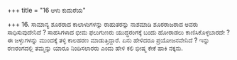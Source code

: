 +++
title = "16 ಆಳು ಕುದುರೆಯ"

+++
16. ಸಾಮಾನ್ಯ ಶೂರರಾದ ಕಾಲಾಳುಗಳನ್ನು ರಾಹುತರನ್ನು ನಾಶಮಾಡಿ ಶೂರರಾಜರಾದ ಅವರು ಸಾಧಿಸುವುದೇನಿದೆ ? ಸಾಹಸಿಗಳಾದ  ಭೀಮ ಫಲುಗುಣರು ಯುದ್ಧರಂಗಕ್ಕೆ ಬಂದು ಹೋರಾಡಲು ಕಾಣಿಸಿಕೊಳ್ಳಬಾರದೇ ? ಈ ಜಳ್ಳುಗಳನ್ನು ಮುಂದಕ್ಕೆ ತಳ್ಳಿ ಕಾಲಹರಣ ಮಾಡುತ್ತಿದ್ದಾರೆ. ಏನು ಹೇಳಿದರೂ ಪ್ರಯೋಜನವೇನಿದೆ ? ಇನ್ನು ರಣರಂಗದಲ್ಲಿ ತಮ್ಮನ್ನು ಯಾರೂ ನಿಂದಿಸಲಾರರು ಎಂದು ಹೇಳಿ ಕಲಿ ಭೀಷ್ಮ ಕೇಕೆ ಹಾಕಿ ನಕ್ಕನು.
